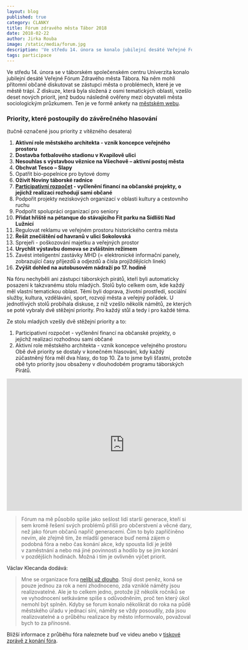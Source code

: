 ```yaml
---
layout: blog
published: true
category: CLANKY
title: Fórum zdravého města Tábor 2018
date: 2018-02-22
author: Jirka Rouba
image: /static/media/forum.jpg
description: 'Ve středu 14. února se konalo jubilejní desáté Veřejné Fórum Zdravého města Tábora. Ale dopadlo to jako vždy.'
tags: participace
---
```



Ve středu 14. února se v táborském společenském centru Univerzita konalo jubilejní desáté Veřejné Fórum Zdravého města Tábora.
Na něm mohli přítomní občané diskutovat se zástupci města o problémech, které je ve městě trápí.
Z diskuze, která byla složená z osmi tematických oblastí, vzešlo deset nových priorit, jenž budou následně ověřeny mezi obyvateli města sociologickým průzkumem.
Ten je ve formě ankety na [městském webu](http://taborcz.eu/vismo/formulare2.asp?u=16470&id_org=16470&id_f=1160&p1=65695).

### Priority, které postoupily do závěrečného hlasování

(tučně označené jsou priority z vítězného desatera)

1. __Aktivní role městského architekta - vznik koncepce veřejného prostoru__
2. __Dostavba fotbalového stadionu v Kvapilově ulici__
3. __Nesouhlas s výstavbou věznice na Všechově – aktivní postoj města__
4. __Obchvat Tesco – Slapy__
5. Opatřit bio-popelnice pro bytové domy
6. __Oživit Noviny táborské radnice__
7. __[Participativní rozpočet](http://www.participativnirozpocet.cz/o%20participativn%C3%ADm%20rozpo%C4%8Dtu) - vyčlenění financí na občanské projekty, o jejichž realizaci rozhodují sami občané__
8. Podpořit projekty neziskových organizací v oblasti kultury a cestovního ruchu
9. Podpořit spolupráci organizací pro seniory
10. __Přidat hřiště na pétanque do stávajícího Fit parku na Sídlišti Nad Lužnicí__
11. Regulovat reklamu ve veřejném prostoru historického centra města
12. __Řešit znečištění od havranů v ulici Sokolovská__
13. Sprejeři - poškozování majetku a veřejných prostor
14. __Urychlit výstavbu domova se zvláštním režimem__
15. Zavést inteligentní zastávky MHD (= elektronické informační panely, zobrazující časy příjezdů a odjezdů a čísla projíždějících linek)
16. __Zvýšit dohled na autobusovém nádraží po 17. hodině__

Na fóru nechyběli ani zástupci táborských pirátů, kteří byli automaticky posazeni k takzvanému stolu mladých.
Stolů bylo celkem osm, kde každý měl vlastní tematickou oblast.
Těmi byli doprava, životní prostředí, sociální služby, kultura, vzdělávání, sport, rozvoji města a veřejný pořádek.
U jednotlivých stolů probíhala diskuse, z níž vzešlo několik námětů, ze kterých se poté vybraly dvě stěžejní priority.
Pro každý stůl a tedy i pro každé téma.

Ze stolu mladých vzešly dvě stěžejní priority a to:
1. Participativní rozpočet - vyčlenění financí na občanské projekty, o jejichž realizaci rozhodnou sami občané
2. Aktivní role městského architekta - vznik koncepce veřejného prostoru
Obě dvě priority se dostaly v konečném hlasování, kdy každý zúčastněný fóra měl dva hlasy, do top 10.
Za to jsme byli šťastni, protože obě tyto priority jsou obsaženy v dlouhodobém programu táborských Pirátů.

<iframe width="640" height="360" src="https://www.youtube.com/embed/DAU8kPH6h5k" frameborder="0" allow="autoplay; encrypted-media" allowfullscreen></iframe>

> Fórum na mě působilo spíše jako sešlost lidí starší generace, kteří si sem kromě řešení svých problémů přišli pro občerstvení a věcné dary, než jako fórum občanů napříč generacemi.
Čím to bylo zapříčiněno nevím, ale zřejmě tím, že mladší generace buď nemá zájem o podobná fóra a nebo čas konání akce, kdy spousta lidí je ještě v zaměstnání a nebo má jiné povinnosti a hodilo by se jim konání v pozdějších hodinách.
Možná i tím je ovlivněn výčet priorit.

Václav Klecanda dodává:

> Mne se organizace fora [nelíbí už dlouho](clanky/2016/12/14/participace-obcanu/#forum-zdravého-města).
Stojí dost peněz, koná se pouze jednou za rok a není zhodnoceno, zda vzniklé náměty jsou realizovatelné.
Ale je to celkem jedno, protože již několik ročníků se ve vyhodnocení setkáváme spíše s odůvodněním, proč ten který úkol nemohl být splněn.
Kdyby se forum konalo několikrát do roka na půdě městského úřadu v jednací síni, náměty se vždy posoudily, zda jsou realizovatelné a o průběhu realizace by město informovalo, považoval bych to za přínosné.

Bližší informace z průběhu fóra naleznete buď ve videu anebo v [tiskové zprávě z konání fóra](http://www.taborcz.eu/forum-zdraveho-mesta-2018/d-54953).

